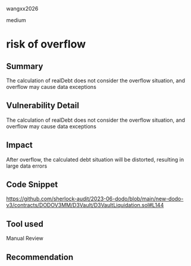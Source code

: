 wangxx2026

medium

# risk of overflow

## Summary

The calculation of realDebt does not consider the overflow situation, and overflow may cause data exceptions

## Vulnerability Detail

The calculation of realDebt does not consider the overflow situation, and overflow may cause data exceptions

## Impact

After overflow, the calculated debt situation will be distorted, resulting in large data errors

## Code Snippet

https://github.com/sherlock-audit/2023-06-dodo/blob/main/new-dodo-v3/contracts/DODOV3MM/D3Vault/D3VaultLiquidation.sol#L144

## Tool used

Manual Review

## Recommendation
